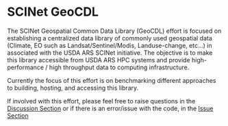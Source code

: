 # SCINet GeoCDL

The SCINet Geospatial Common Data Library (GeoCDL) effort is focused on establishing a centralized data library of commonly used geospatial data (Climate, EO such as Landsat/Sentinel/Modis, Landuse-change, etc...) in associated with the USDA ARS SCINet initiative. The objective is to make this library accessible from USDA ARS HPC systems and provide high-performance / high throughput data to computing infrastructure.

Currently the focus of this effort is on benchmarking different approaches to building, hosting, and accessing this library.

If involved with this effort, please feel free to raise questions in the [Discussion Section](https://github.com/rmg55/SCINet_GeoCDL/discussions) or if there is an error/issue with the code, in the [Issue Section](https://github.com/rmg55/SCINet_GeoCDL/issues)
